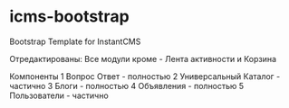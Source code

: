icms-bootstrap
==============

Bootstrap Template for InstantCMS

Отредактированы:
Все модули кроме - Лента активности и Корзина

Компоненты 
1 Вопрос Ответ           - полностью
2 Универсальный Каталог  - частично
3 Блоги                  - полностью
4 Объявления             - полностью
5 Пользователи           - частично
